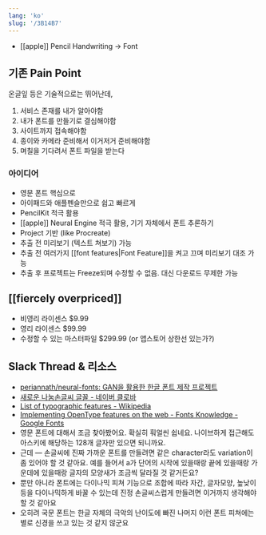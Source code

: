 ```yaml
---
lang: 'ko'
slug: '/3B14B7'
---
```


- [[apple]] Pencil Handwriting → Font

## 기존 Pain Point

온글잎 등은 기술적으로는 뛰어난데,

1. 서비스 존재를 내가 알아야함
2. 내가 폰트를 만들기로 결심해야함
3. 사이트까지 접속해야함
4. 종이와 카메라 준비해서 이거저거 준비해야함
5. 며칠을 기다려서 폰트 파일을 받는다

### 아이디어

- 영문 폰트 핵심으로
- 아이패드와 애플펜슬만으로 쉽고 빠르게
- PencilKit 적극 활용
- [[apple]] Neural Engine 적극 활용, 기기 자체에서 폰트 추론하기
- Project 기반 (like Procreate)
- 추출 전 미리보기 (텍스트 쳐보기) 가능
- 추출 전 여러가지 [[font features|Font Feature]]을 켜고 끄며 미리보기 대조 가능
- 추출 후 프로젝트는 Freeze되며 수정할 수 없음. 대신 다운로드 무제한 가능

## [[fiercely overpriced]]

- 비영리 라이센스 $9.99
- 영리 라이센스 $99.99
- 수정할 수 있는 마스터파일 $299.99 (or 앱스토어 상한선 있는가?)

## Slack Thread & 리소스

- [periannath/neural-fonts: GAN을 활용한 한글 폰트 제작 프로젝트](https://github.com/periannath/neural-fonts)
- [새로운 나눔손글씨 글꼴 - 네이버 클로바](https://clova.ai/handwriting)
- [List of typographic features - Wikipedia](https://en.wikipedia.org/wiki/List_of_typographic_features)
- [Implementing OpenType features on the web - Fonts Knowledge - Google Fonts](https://fonts.google.com/knowledge/using_type/implementing_open_type_features_on_the_web)
- 영문 폰트에 대해서 조금 찾아봤어요. 확실히 훠얼씬 쉽네요. 나이브하게 접근해도 아스키에 해당하는 128개 글자만 있으면 되니까요.
- 근데 — 손글씨에 진짜 가까운 폰트를 만들려면 같은 character라도 variation이 좀 있어야 할 것 같아요. 예를 들어서 a가 단어의 시작에 있을때랑 끝에 있을때랑 가운데에 있을때랑 글자의 모양새가 조금씩 달라질 것 같거든요?
- 뿐만 아니라 폰트에는 다이나믹 피쳐 기능으로 조합에 따라 자간, 글자모양, 높낮이 등을 다이나믹하게 바꿀 수 있는데 진정 손글씨스럽게 만들려면 이거까지 생각해야할 것 같아요
- 오히려 국문 폰트는 한글 자체의 극악의 난이도에 빠진 나머지 이런 폰트 피쳐에는 별로 신경을 쓰고 있는 것 같지 않군요
